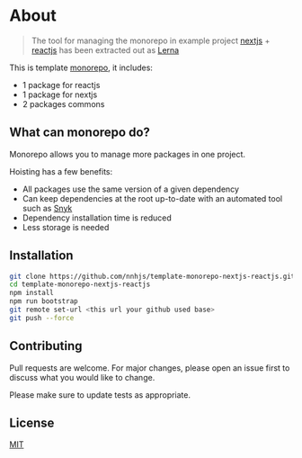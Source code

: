 # About
> The tool for managing the monorepo in example project [nextjs](https://nextjs.org/) + [reactjs](https://reactjs.org/) has been extracted out as [Lerna](https://github.com/lerna/lerna)

This is template [monorepo](https://github.com/babel/babel/blob/master/doc/design/monorepo.md), it includes:

- 1 package for reactjs
- 1 package for nextjs
- 2 packages commons

## What can monorepo do?
Monorepo allows you to manage more packages in one project. 

Hoisting has a few benefits:

- All packages use the same version of a given dependency
- Can keep dependencies at the root up-to-date with an automated tool such as [Snyk](https://snyk.io/)
- Dependency installation time is reduced
- Less storage is needed

## Installation

```bash
git clone https://github.com/nnhjs/template-monorepo-nextjs-reactjs.git
cd template-monorepo-nextjs-reactjs
npm install 
npm run bootstrap
git remote set-url <this url your github used base>
git push --force
```

## Contributing
Pull requests are welcome. For major changes, please open an issue first to discuss what you would like to change.

Please make sure to update tests as appropriate.

## License
[MIT](https://choosealicense.com/licenses/mit/)